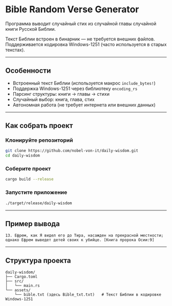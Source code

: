 # Bible Random Verse Generator

Программа выводит случайный стих из случайной главы случайной книги Русской Библии.

Текст Библии встроен в бинарник — не требуется внешних файлов.  
Поддерживается кодировка Windows-1251 (часто используется в старых текстах).

---

## Особенности

- Встроенный текст Библии (используется макрос `include_bytes!`)
- Поддержка Windows-1251 через библиотеку `encoding_rs`
- Парсинг структуры: книги → главы → стихи
- Случайный выбор: книга, глава, стих
- Автономная работа (не требует интернета или внешних данных)

---

## Как собрать проект

### Клонируйте репозиторий

```bash
git clone https://github.com/nobel-von-it/daily-wisdom.git
cd daily-wisdom
```

### Соберите проект

```bash
cargo build --release
```

### Запустите приложение

```bash
./target/release/daily-wisdom
```

---

## Пример вывода

```
13. Ефрем, как Я видел его до Тира, насажден на прекрасной местности; однако Ефрем выведет детей своих к убийце. [Книга пророка Осии:9]
```

---

## Структура проекта

```
daily-wisdom/
├── Cargo.toml
├── src/
│   └── main.rs
└── assets/
    └── bible.txt (здесь Bible_txt.txt)   # Текст Библии в кодировке Windows-1251
```
